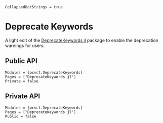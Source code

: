 ```@meta
CollapsedDocStrings = true
```

# Deprecate Keywords

A light edit of the [DeprecateKeywords.jl](https://github.com/MilesCranmer/DeprecateKeywords.jl) package to enable the deprecation warnings for users.

## Public API
```@autodocs
Modules = [pcvct.DeprecateKeywords]
Pages = ["DeprecateKeywords.jl"]
Private = false
```

## Private API
```@autodocs
Modules = [pcvct.DeprecateKeywords]
Pages = ["DeprecateKeywords.jl"]
Public = false
```